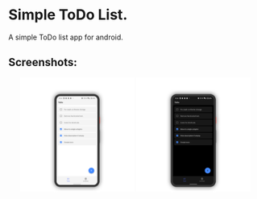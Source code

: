 # Simple ToDo List.
A simple ToDo list app for android.

## Screenshots:
<p align="center">
  <img src="/screenshots/HiShoot_20211130_010105.png" width="45%">  <img src="/screenshots/HiShoot_20211130_010116.png" width="45%">
</p>
